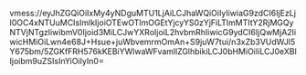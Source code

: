 vmess://eyJhZGQiOiIxMy4yNDguMTU1LjAiLCJhaWQiOiIyIiwiaG9zdCI6IjEzLjI0OC4xNTUuMCIsImlkIjoiOTEwOTlmOGEtYjcyYS0zYjFiLTlmMTItY2RjMGQyNTVjNTgzIiwibmV0Ijoid3MiLCJwYXRoIjoiL2hvbmRhIiwicG9ydCI6IjQwMjA2IiwicHMiOiLwn4e68J+Hsue+juWbvemrmOmAn+S9juW7tui/n3xZb3VUdWJl5Y675bm/5ZGKfFRH576kKEBiYWlwaWFvamllZGlhbikiLCJ0bHMiOiIiLCJ0eXBlIjoibm9uZSIsInYiOiIyIn0=
